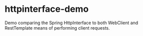 # httpinterface-demo
Demo comparing the Spring HttpInterface to both WebClient and RestTemplate means of performing client requests.
